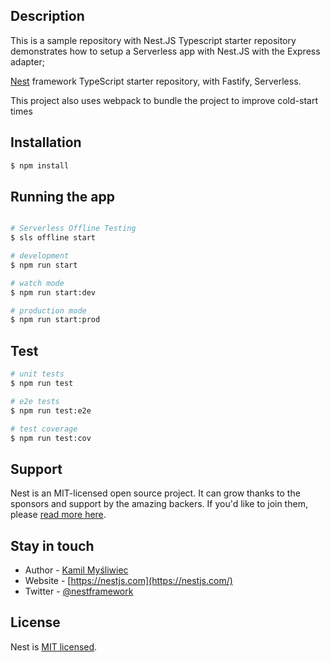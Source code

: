 ## Description

This is a sample repository with Nest.JS Typescript starter repository demonstrates how to setup a 
Serverless app with Nest.JS with the Express adapter;

[Nest](https://github.com/nestjs/nest) framework TypeScript starter repository, with Fastify, Serverless.

This project also uses webpack to bundle the project to improve cold-start times

## Installation

```bash
$ npm install
```

## Running the app

```bash

# Serverless Offline Testing
$ sls offline start 

# development
$ npm run start

# watch mode
$ npm run start:dev

# production mode
$ npm run start:prod


```

## Test

```bash
# unit tests
$ npm run test

# e2e tests
$ npm run test:e2e

# test coverage
$ npm run test:cov
```

## Support

Nest is an MIT-licensed open source project. It can grow thanks to the sponsors and support by the amazing backers. If you'd like to join them, please [read more here](https://docs.nestjs.com/support).

## Stay in touch

- Author - [Kamil Myśliwiec](https://kamilmysliwiec.com)
- Website - [https://nestjs.com](https://nestjs.com/)
- Twitter - [@nestframework](https://twitter.com/nestframework)

## License

Nest is [MIT licensed](LICENSE).
